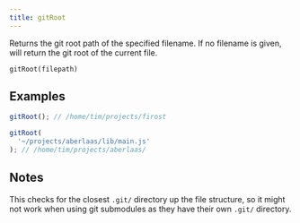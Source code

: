 ```yaml
---
title: gitRoot
---
```


<div class="lead">
  Returns the git root path of the specified filename. If no filename is given,
  will return the git root of the current file.
</div>

`gitRoot(filepath)`


## Examples

```js
gitRoot(); // /home/tim/projects/firost

gitRoot(
  '~/projects/aberlaas/lib/main.js'
); // /home/tim/projects/aberlaas/
```

## Notes

This checks for the closest `.git/` directory up the file structure, so it might
not work when using git submodules as they have their own `.git/` directory.
